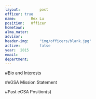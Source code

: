 ```yaml
---
layout:     	post
officer: true
name:      	Rex Lu
position: 	Officer
hometown: 		
alma_mater: 	
advisor: 		
header-img: 	"img/officers/blank.jpg"
active: 		false
year:  2015
email: 			
department: 	
---
```


#Bio and Interests


#eGSA Mission Statement


#Past eGSA Position(s)
